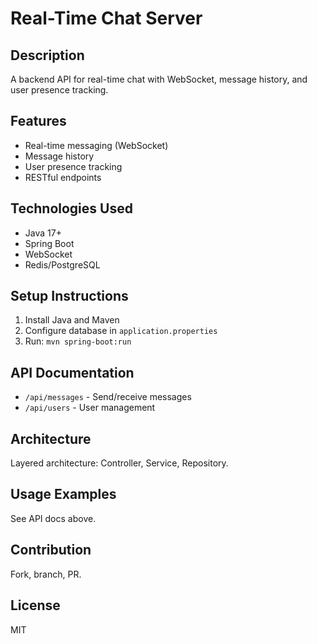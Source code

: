 # Real-Time Chat Server

## Description
A backend API for real-time chat with WebSocket, message history, and user presence tracking.

## Features
- Real-time messaging (WebSocket)
- Message history
- User presence tracking
- RESTful endpoints

## Technologies Used
- Java 17+
- Spring Boot
- WebSocket
- Redis/PostgreSQL

## Setup Instructions
1. Install Java and Maven
2. Configure database in `application.properties`
3. Run: `mvn spring-boot:run`

## API Documentation
- `/api/messages` - Send/receive messages
- `/api/users` - User management

## Architecture
Layered architecture: Controller, Service, Repository.

## Usage Examples
See API docs above.

## Contribution
Fork, branch, PR.

## License
MIT
